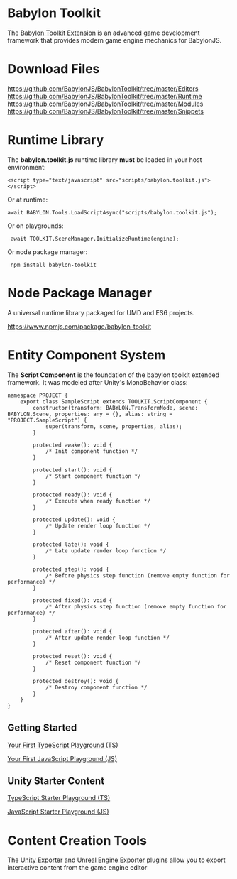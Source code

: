 # Babylon Toolkit

The <a href="https://www.babylontoolkit.com">Babylon Toolkit Extension</a> is an advanced game development framework that provides modern game engine mechanics for BabylonJS.


# Download Files

https://github.com/BabylonJS/BabylonToolkit/tree/master/Editors
https://github.com/BabylonJS/BabylonToolkit/tree/master/Runtime
https://github.com/BabylonJS/BabylonToolkit/tree/master/Modules
https://github.com/BabylonJS/BabylonToolkit/tree/master/Snippets


# Runtime Library

The **babylon.toolkit.js** runtime library **must** be loaded in your host environment:

```
<script type="text/javascript" src="scripts/babylon.toolkit.js"></script>
```

Or at runtime:
```
await BABYLON.Tools.LoadScriptAsync("scripts/babylon.toolkit.js");
```

Or on playgrounds:
```
 await TOOLKIT.SceneManager.InitializeRuntime(engine);
```

Or node package manager:
```
 npm install babylon-toolkit
```


# Node Package Manager

A universal runtime library packaged for UMD and ES6 projects.

https://www.npmjs.com/package/babylon-toolkit


# Entity Component System

The **Script Component** is the foundation of the babylon toolkit extended framework. It was modeled after Unity's MonoBehavior class:
```
namespace PROJECT {
    export class SampleScript extends TOOLKIT.ScriptComponent {
        constructor(transform: BABYLON.TransformNode, scene: BABYLON.Scene, properties: any = {}, alias: string = "PROJECT.SampleScript") {
            super(transform, scene, properties, alias);
        }        

        protected awake(): void {
            /* Init component function */
        }

        protected start(): void {
            /* Start component function */
        }

        protected ready(): void {
            /* Execute when ready function */
        }

        protected update(): void {
            /* Update render loop function */
        }

        protected late(): void {
            /* Late update render loop function */
        }

        protected step(): void {
            /* Before physics step function (remove empty function for performance) */
        }

        protected fixed(): void {
            /* After physics step function (remove empty function for performance) */
        }

        protected after(): void {
            /* After update render loop function */
        }

        protected reset(): void {
            /* Reset component function */
        }

        protected destroy(): void {
            /* Destroy component function */
        }
    }
}
```


Getting Started 
----------------
<a href="https://playground.babylonjs.com/index.html?BabylonToolkit#PNII2N">Your First TypeScript Playground (TS)</a>

<a href="https://playground.babylonjs.com/index.html?BabylonToolkit#HLQXU4">Your First JavaScript Playground (JS)</a>


Unity Starter Content
----------------------
<a href="https://playground.babylonjs.com/index.html?BabylonToolkit#V9AUOR">TypeScript Starter Playground (TS)</a>

<a href="https://playground.babylonjs.com/index.html?BabylonToolkit#GJWO5O">JavaScript Starter Playground (JS)</a>


# Content Creation Tools

The <a href="https://github.com/BabylonJS/BabylonToolkit/tree/master/Editors/Unity">Unity Exporter</a> and <a href="https://github.com/BabylonJS/BabylonToolkit/tree/master/Editors/Unreal">Unreal Engine Exporter</a> plugins allow you to export interactive content from the game engine editor
